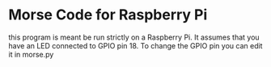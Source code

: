 # Morse Code for Raspberry Pi

 this program is meant be run strictly on a Raspberry Pi. It assumes that you have an LED connected to GPIO pin 18. To change the GPIO pin you can edit it in morse.py
